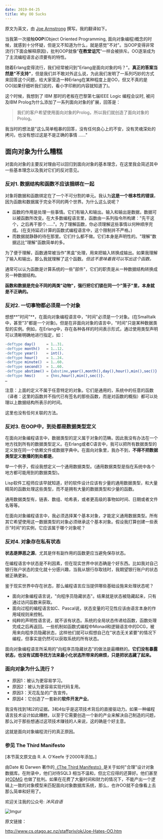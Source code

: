 ```yaml
---
date: 2019-04-25
title: Why OO Sucks
---
```


原文为英文，由 [Joe Armstrong](https://en.wikipedia.org/wiki/Joe_Armstrong_(programmer)) 撰写。我的翻译如下。

当我第一次接触**OOP**(Object Oriented Programming, 面向对象编程)概念的时候，就感到十分怀疑，但是又不知道为什么，就是感觉"不对"。当OOP变得非常流行(下面会解释原因)，批判OOP就像"**在教堂诅咒**"一样会被排斥。OO逐渐成为了主流编程语言必须要有的特性。

随着Erlang变得流行，我们经常被问到"Erlang是面向对象的吗？"。**真正的答案当然是"不支持"**，但是我们并不敢对外这么说，为此我们发明了一系列巧妙的方式来回答这个问题，给大家营造一种Erlang在某种程度上是OO，但又不真的是OO(如果仔细听我们说的，看小字印刷的内容就知道了)。

这个时候，我想到了 IBM 那时的老板在巴黎第七届IEEE Logic 编程会议时, 被问及IBM Prolog为什么添加了一系列面向对象的扩展，回答是：

>我们的客户希望使用面向对象的Prolog，所以我们就创造了面向对象的Prolog。

我当时的想法是"这么简单粗暴的回答，没有任何良心上的不安，没有灵魂深处的拷问，也没有想过这是不是正确的事情 …..."

## 面向对象为什么糟糕

对面向对象的主要反对理由可以回归到面向对象的基本理念，在这里我会简述其中一些基本理念以及我对它们的反对意见。

### 反对1. 数据结构和函数不应该捆绑在一起

对象将数据和函数绑定在了一个不可分割的单元。我认为**这是一个根本性的错误**，因为函数和数据属于完全不同的两个世界。为什么这么说呢？

* 函数的作用是处理一些事情。它们有输入和输出。输入和输出是数据，数据可以被函数所改变。在大多数编程语言里，函数由一系列指令所构建："先干这个，之后再干那个……"。为了理解函数，你必须理解这些事情以何种顺序完成。(在支持延迟计算的函数式编程语言中，这个限制并不严格。)
* 而数据就静静的待在那里。它们什么都不做。它们本身是声明性的。"理解"数据远比"理解"函数简单的多。

为了便于理解，函数通常被当作"黑盒"处理，用来把输入转换成输出。如果我理解了输入和输出，那么我就理解了这个函数。*但这不意味着我可以写出这个函数。*

通常可以认为函数是计算系统的一些"部件"，它们的职责是从一种数据结构转换成另一种数据结构。

**函数和数据是完全不同的两类"动物"，强行把它们锁在同一个"笼子"里，本身就是不正确的。**

### 反对2. 一切事物都必须是一个对象

想想**"时间"**，在面向对象编程语言中，"时间"必须是一个对象。(在Smalltalk中，甚至"3"都是一个对象)。但是在非面向对象的语言中，"时间"只是某种数据类型的实例。例如，在Erlang中，存在各种各样的时间表示形式，通过使用类型声明可以清晰明确地进行指定，如：

```erlang
-deftype day()     = 1..31.
-deftype month()   = 1..12.
-deftype year()    = int().
-deftype hour()    = 1..24.
-deftype minute()  = 1..60.
-deftype second()  = 1..60.
-deftype abstime() = {abstime,year(),month(),day(),hour(),min(),sec()}.
-deftype hms()     = {hms,hour(),min(),sec()}.
…
```

注意：上面的定义不属于任意特定的对象。它们是通用的，系统中的任意的函数（译者：这里的函数并不指代已有签名的那些函数，而是对函数的概指）都可以处理以上数据结构所表示的时间。

这里也没有任何关联的方法。

### 反对3. 在OOP中，到处都是数据类型定义

在面向对象编程语言中，数据类型的定义属于对象的范畴。因此我没有办法在一个地方找到所有的数据类型定义。在Erlang或者C语言中，我可以把所有数据类型的定义放在同一个依赖文件或数据字典中。在面向对象里，我办不到，**不得不把数据类型定义散播的到处都是**。

举一个例子，假设我想定义一个通用数据类型。(通用数据类型是指在系统中各个地方都可能用到的数据类型)。

Lisp软件工程师应该早就知道，好的软件设计应该有少量的通用数据类型，和大量精简的函数处理这些类型，而不是拥有大量的数据类型和少量的函数。

通用数据类型有，链表、数组、哈希表，或者更高级的事物如时间、日期或者文件名等等。

在面向对象编程语言中，我必须选择某个基本对象，才能定义通用数据类型。所有其它希望使用这一数据类型的对象必须继承这个基本对象。假设我打算创建一些表示"时间"的实例，它应该属于哪个对象呢？

### 反对4. 对象存在私有状态

**状态是罪恶之源**。尤其是伴有副作用的函数更应当避免保存状态。

在编程语言中状态是不利因素，但在现实世界中状态确是个好东西。比如我对自己银行账户状态的变化就十分感兴趣，当我从银行存取钱时，我期望银行账户的状态被正确更新。

鉴于现实世界中存在状态，那么编程语言应当提供哪些基础设施来处理状态呢？

* 面向对象编程语言说，"向程序员隐藏状态"。结果就是状态被隐藏起来，只有通过访问函数来获取。
* 面向过程的编程语言如C、Pascal说，状态变量的可见性应该由语言本身的作用域规则来控制。
* 纯粹的声明性语言说，就不该有状态。系统的全局状态传递给函数，函数处理完成之后再返回。一些机制如函数式编程中Monad和逻辑语言中的DCG，被用来向程序员隐藏状态，这样他们就可以假想自己在"状态无关紧要"的情况下编程，但事实是仍然可以获取系统的所有状态。

面向对象编程语言所采用的"向程序员隐藏状态"的做法是最糟糕的。**它们没有暴露状态，也没有试图寻找方法来最小化状态所带来的麻烦，只是把状态藏了起来。**

### 面向对象为什么流行？

* 原因1：被认为更容易学习。
* 原因2：被认为更容易实现代码复用。
* 原因3：天花乱坠的广告宣传。
* 原因4：它创造了一套新的**软件开发产业**。

我没有找到1和2的证据。3和4似乎是这项技术背后的直接驱动力。如果一种编程语言技术设计如此糟糕，以至于它需要创造一个新的产业来解决自己制造的问题，那么对于那些想通过这项技术赚钱的人来说，这的确是个好主意。

这就是面向对象编程流行的真正原因。

### 参见 The Third Manifesto

[本节英文原文由 R. A. O'Keefe 于2000年添加。]

由Date 和 Darwen 著作的[《The Third Manifesto》](<https://en.wikipedia.org/wiki/The_Third_Manifesto>)是关于如何"合理"设计对象数据库。在附录中，他们对待SQL3 相当不温和，但比它应得的还算好。他们甚至对[ODMG](https://en.wikipedia.org/wiki/Object_Data_Management_Group) 也做了批判。如果在花费了大量时间和财力的情况下，不能产出一个逻辑上一致的对象模型来匹配面向对象数据库系统，那么，也许OO就不会像看上去那么简单和好用了。

欢迎关注我的公众号: *沐风自语*

![Imgur](https://i.imgur.com/3EIrHxm.jpg)

原文链接：

http://www.cs.otago.ac.nz/staffpriv/ok/Joe-Hates-OO.htm